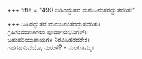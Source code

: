 +++
title = "490 ಬಹಿರದ್ಭುತವ ಮನುಜನಂತರದ್ಭುತವರಿತು"

+++
ಬಹಿರದ್ಭುತವ ಮನುಜನಂತರದ್ಭುತವರಿತು।  
ಗ್ರಹಿಸುವಂತಾಗಿಸಲು ಪೂರ್ವಾನುಭವಿಗಳ್॥  
ಬಹುಪರಿಯುಪಾಯಗಳ ನಿರವಿಸಿಹರದಕೇಕೆ।  
ಗಹಗಹಿಸುವೆಯೊ, ಮರುಳೆ? - ಮಂಕುತಿಮ್ಮ॥  

